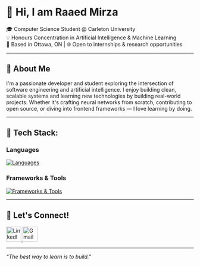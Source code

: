 # 👋 Hi, I am Raaed Mirza 

🎓 Computer Science Student @ Carleton University  
💡 Honours Concentration in Artificial Intelligence & Machine Learning  
📍 Based in Ottawa, ON | 🌐 Open to internships & research opportunities

---

## 🚀 About Me

I'm a passionate developer and student exploring the intersection of software engineering and artificial intelligence. I enjoy building clean, scalable systems and learning new technologies by building real-world projects. Whether it's crafting neural networks from scratch, contributing to open source, or diving into frontend frameworks — I love learning by doing.

---

## 🧠 Tech Stack:

### Languages

[![Languages](https://skillicons.dev/icons?i=python,java,js,ts,html,css,c,cpp,r,rust)](https://skillicons.dev)

### Frameworks & Tools

[![Frameworks & Tools](https://skillicons.dev/icons?i=react,nextjs,nodejs,tailwind,flask,linux,sqlite,git,github,vscode)](https://skillicons.dev)


---



## 🤝 Let's Connect!

<p align="left">
  <a href="https://www.linkedin.com/in/raaed-mirza-96a01324b/" target="_blank">
    <img src="https://cdn.jsdelivr.net/gh/devicons/devicon/icons/linkedin/linkedin-original.svg" alt="LinkedIn" width="40" height="40"/>
  </a>
  <a href="mailto:raaedmirza@gmail.com">
    <img src="https://upload.wikimedia.org/wikipedia/commons/4/4e/Gmail_Icon.png" alt="Gmail" width="40" height="40"/>
  </a>
</p>

---

_“The best way to learn is to build.”_

